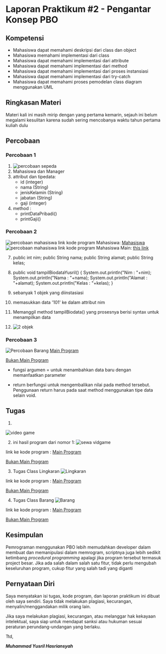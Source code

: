 # Laporan Praktikum #2 - Pengantar Konsep PBO

## Kompetensi

- Mahasiswa dapat memahami deskripsi dari class dan object
- Mahasiswa memahami implementasi dari class
- Mahasiswa dapat memahami implementasi dari attribute
- Mahasiswa dapat memahami implementasi dari method
- Mahasiswa dapat memahami implementasi dari proses instansiasi
- Mahasiswa dapat memahami implementasi dari try-catch
- Mahasiswa dapat memahami proses pemodelan class diagram menggunakan UML

## Ringkasan Materi

Materi kali ini masih mirip dengan yang pertama kemarin, sejauh ini belum megalami kesulitan karena sudah sering mencobanya waktu tahun pertama kuliah dulu

## Percobaan

### Percobaan 1


1. ![percobaan sepeda](img/percobaanKaryawan.png)
2. Mahasiswa dan Manager
3. attribut dan tipedata:
    - id (integer)
    - nama (String)
    - jenisKelamin (String)
    - jabatan (String)
    - gaji (integer)
4. method :
    - printDataPribadi()
    - printGaji()

### Percobaan 2

![percobaan mahasiswa](img/percobaanmhs.JPG)
link kode program Mahasiswa: [Mahasiswa](../../src/2_Class_dan_Object/Mahasiswa1841720184Yusril.java)
![percobaan mahasiswa](img/percobaanmhs2.JPG)
link kode program Mahasiswa Main: [this link](../../src/2_Class_dan_Object/TestMahasiswa1841720184Yusril.java)

7. public int nim;
    public String nama;
    public String alamat;
    public String kelas;

8. public void tampilBiodataYusril() {
        System.out.println("Nim     : "+nim);
        System.out.println("Nama    : "+nama);
        System.out.println("Alamat  : "+alamat);
        System.out.println("Kelas   : "+kelas);
    }

9. sebanyak 1 objek yang diinstasiasi

10. memasukkan data '101' ke dalam attribut nim
11. Memanggil method tampilBiodata() yang prosesnya berisi syntax untuk menampilkan data
12. ![2 objek](img/instansiasimahasiswa2objek.JPG)


### Percobaan 3

![Percobaan Barang](img/percobaanbarang.JPG)
[Main Program](../../src/2_Class_dan_Object/TestBarang1841720184Yusril.java)

  [Bukan Main Program](../../src/2_Class_dan_Object/Barang1841720184Yusril.java)

- fungsi argumen = untuk menambahkan data baru dengan memanfaatkan parameter

- return berfungsi untuk mengembalikan nilai pada method tersebut. Penggunaan return harus pada saat method menggunakan tipe data selain void.


## Tugas
1. 
![video game](img/classdiagramvideogame.png)


2. ini hasil program dari nomor 1:
![sewa vidgame](img/tugaspersewaanvideogame.JPG)

link ke kode program : 
 [Main Program](../../src/2_Class_dan_Object/TestPersewaanVideoGame1841720184Yusril.java)

  [Bukan Main Program](../../src/2_Class_dan_Object/PersewaanVideoGame1841720184Yusril.java)

3. Tugas Class Lingkaran
![Lingkaran](img/lingkaranmain.JPG)

link ke kode program : 
 [Main Program](../../src/2_Class_dan_Object/TestLingkaran1841720184Yusril.java)

  [Bukan Main Program](../../src/2_Class_dan_Object/Lingkaran1841720184Yusril.java)




4. Tugas Class Barang
![Barang](img/tugasbarang.JPG)

link ke kode program : 
 [Main Program](../../src/2_Class_dan_Object/TestTugasBarang1841720184Yusril.java)

  [Bukan Main Program](../../src/2_Class_dan_Object/TugasBarang1841720184Yusril.java)


## Kesimpulan

Pemrograman menggunakan PBO lebih memudahkan developer dalam membuat dan memanipulasi dalam memrogram, scriptnya juga lebih sedikit ketimbang _procedural programming_ apalagi jika program tersebut termasuk project besar. Jika ada salah dalam salah satu fitur, tidak perlu mengubah keseluruhan program, cukup fitur yang salah tadi yang diganti

## Pernyataan Diri

Saya menyatakan isi tugas, kode program, dan laporan praktikum ini dibuat oleh saya sendiri. Saya tidak melakukan plagiasi, kecurangan, menyalin/menggandakan milik orang lain.

Jika saya melakukan plagiasi, kecurangan, atau melanggar hak kekayaan intelektual, saya siap untuk mendapat sanksi atau hukuman sesuai peraturan perundang-undangan yang berlaku.

Ttd,

***Muhammad Yusril Hasriansyah***